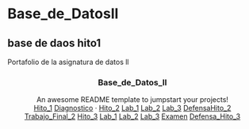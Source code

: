 # Base_de_Datosll
## base de daos hito1
Portafolio de la asignatura de datos ll
<!-- Improved compatibility of back to top link: See: https://github.com/othneildrew/Best-README-Template/pull/73 -->
<a name="readme-top"></a>



  <h3 align="center">Base_de_Datos_ll</h3>

  <p align="center">
    An awesome README template to jumpstart your projects!
    <br />
    <a 
 href="https://github.com/QuirogaAndres/Base_de_Datosll/tree/main/Hito%201">Hito_1</a>
	<a
	href="https://github.com/QuirogaAndres/Base_de_Datosll/blob/main/Hito%201/Diagnostico.docx">Diagnostico</a>
    ·
    <a href="https://github.com/QuirogaAndres/Base_de_Datosll/tree/main/Hito%202"> Hito_2</a>
	   <a href="https://github.com/QuirogaAndres/Base_de_Datosll/tree/main/Hito%202/Labs1"> Lab_1</a>
	   <a
	   href="https://github.com/QuirogaAndres/Base_de_Datosll/tree/main/Hito%202/Lab24-08"> Lab_2</a>
	   <a  href="https://github.com/QuirogaAndres/Base_de_Datosll/tree/main/Hito%202/Lab3%2031-08"> Lab_3</a>
	   <a
	 href="https://github.com/QuirogaAndres/Base_de_Datosll/tree/main/Hito%202/Defensahito2"> DefensaHito_2</a>
	 <a
	 href="https://github.com/QuirogaAndres/Base_de_Datosll/tree/main/Hito%202/Defensahito2"> Trabajo_Final_2</a>
	 <a
	 href="https://github.com/QuirogaAndres/Base_de_Datosll/tree/main/Hito3"> Hito_3</a>
	 <a
	 href="https://github.com/QuirogaAndres/Base_de_Datosll/tree/main/Hito3/Lab1"> Lab_1</a>
	 <a
	 href="https://github.com/QuirogaAndres/Base_de_Datosll/tree/main/Hito3/Lab2"> Lab_2</a>
	 <a
	 href="https://github.com/QuirogaAndres/Base_de_Datosll/tree/main/Hito3/Lab3"> Lab_3</a>
	 <a
	 href="https://github.com/QuirogaAndres/Base_de_Datosll/tree/main/Hito3/Examen"> Examen</a>
	 <a
	  href="https://github.com/QuirogaAndres/Base_de_Datosll/tree/main/Hito3/Defensa_hito3"> Defensa_Hito_3</a>
